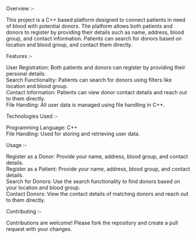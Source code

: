 Overview :-

This project is a C++ based platform designed to connect patients in need of blood with potential donors. The platform allows both patients and donors to register by providing their details such as name, address, blood group, and contact information. Patients can search for donors based on location and blood group, and contact them directly.

Features :-

User Registration: Both patients and donors can register by providing their personal details.<br>
Search Functionality: Patients can search for donors using filters like location and blood group.<br>
Contact Information: Patients can view donor contact details and reach out to them directly.<br>
File Handling: All user data is managed using file handling in C++.<br>

Technologies Used :-

Programming Language: C++<br>
File Handling: Used for storing and retrieving user data.<br>

Usage :-

Register as a Donor: Provide your name, address, blood group, and contact details.<br>
Register as a Patient: Provide your name, address, blood group, and contact details.<br>
Search for Donors: Use the search functionality to find donors based on your location and blood group.<br>
Contact Donors: View the contact details of matching donors and reach out to them directly.<br>

Contributing :-

Contributions are welcome! Please fork the repository and create a pull request with your changes.<br>
